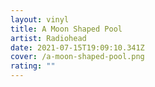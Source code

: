 ```yaml
---
layout: vinyl
title: A Moon Shaped Pool
artist: Radiohead
date: 2021-07-15T19:09:10.341Z
cover: /a-moon-shaped-pool.png
rating: ""
---
```

